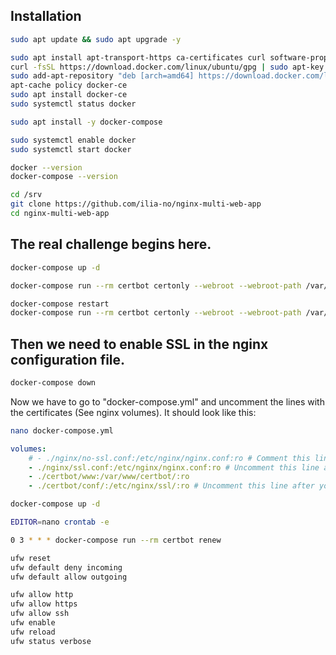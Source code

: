 ## Installation

```bash
sudo apt update && sudo apt upgrade -y
```

```bash
sudo apt install apt-transport-https ca-certificates curl software-properties-common
curl -fsSL https://download.docker.com/linux/ubuntu/gpg | sudo apt-key add -
sudo add-apt-repository "deb [arch=amd64] https://download.docker.com/linux/ubuntu focal stable"
apt-cache policy docker-ce
sudo apt install docker-ce
sudo systemctl status docker
```

```bash
sudo apt install -y docker-compose
```

```bash
sudo systemctl enable docker
sudo systemctl start docker
```

```bash
docker --version
docker-compose --version
```

```bash
cd /srv
git clone https://github.com/ilia-no/nginx-multi-web-app
cd nginx-multi-web-app
```

## The real challenge begins here.
```bash
docker-compose up -d
```

```bash
docker-compose run --rm certbot certonly --webroot --webroot-path /var/www/certbot/ --dry-run -d test.been.earth -d test2.been.earth -d test3.been.earth
```

```bash
docker-compose restart
docker-compose run --rm certbot certonly --webroot --webroot-path /var/www/certbot/ -d test.been.earth -d test2.been.earth -d test3.been.earth
```

## Then we need to enable SSL in the nginx configuration file.

```bash
docker-compose down
```

Now we have to go to "docker-compose.yml" and uncomment the lines with the certificates (See nginx volumes).
It should look like this:

```bash
nano docker-compose.yml
```

```yaml
volumes:
    # - ./nginx/no-ssl.conf:/etc/nginx/nginx.conf:ro # Comment this line after you have SSL
    - ./nginx/ssl.conf:/etc/nginx/nginx.conf:ro # Uncomment this line after you have SSL
    - ./certbot/www:/var/www/certbot/:ro
    - ./certbot/conf/:/etc/nginx/ssl/:ro # Uncomment this line after you have SSL
```

```bash
docker-compose up -d
```

```bash
EDITOR=nano crontab -e
```

```bash
0 3 * * * docker-compose run --rm certbot renew
```

```bash
ufw reset
ufw default deny incoming
ufw default allow outgoing

ufw allow http
ufw allow https
ufw allow ssh
ufw enable
ufw reload
ufw status verbose
```